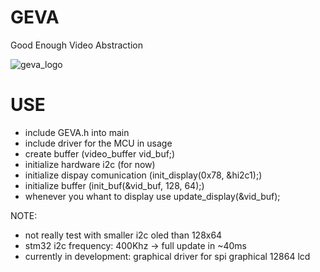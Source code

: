 # GEVA
 Good Enough Video Abstraction
 
 ![geva_logo](https://github.com/Kirseline/GEVA/assets/90918734/ad7a79de-167d-4351-8dcd-b5615041f18a)


# USE
* include GEVA.h into main
* include driver for the MCU in usage
* create buffer (video_buffer vid_buf;)
* initialize hardware i2c (for now)
* initialize dispay comunication (init_display(0x78, &hi2c1);)
* initialize buffer (init_buf(&vid_buf, 128, 64);)
* whenever you whant to display use update_display(&vid_buf);



NOTE:
- not really test with smaller i2c oled than 128x64
- stm32 i2c frequency: 400Khz -> full update in ~40ms
- currently in development: graphical driver for spi graphical 12864 lcd
